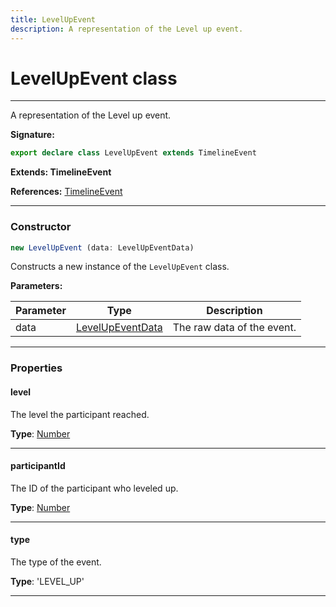 ```yaml
---
title: LevelUpEvent
description: A representation of the Level up event.
---
```


# LevelUpEvent class

---

A representation of the Level up event.

**Signature:**

```ts
export declare class LevelUpEvent extends TimelineEvent 
```

**Extends: TimelineEvent**

**References:** [TimelineEvent](/api/classes/timelineevent)

---

### Constructor

```ts
new LevelUpEvent (data: LevelUpEventData)
```

Constructs a new instance of the `LevelUpEvent` class.

**Parameters:**

| Parameter | Type | Description |
| --------- | ---- | ----------- |
| data | [LevelUpEventData](/api/interfaces/levelupeventdata) | The raw data of the event. |
---

### Properties

#### level

The level the participant reached.



**Type**: [Number](https://developer.mozilla.org/en-US/docs/Web/JavaScript/Reference/Global_Objects/Number)

---

#### participantId

The ID of the participant who leveled up.



**Type**: [Number](https://developer.mozilla.org/en-US/docs/Web/JavaScript/Reference/Global_Objects/Number)

---

#### type

The type of the event.



**Type**: 'LEVEL_UP'

---


